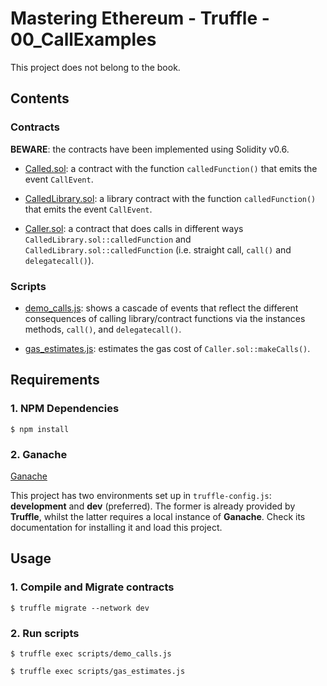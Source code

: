 # Mastering Ethereum - Truffle - 00_CallExamples

This project does not belong to the book.

## Contents

### Contracts

**BEWARE**: the contracts have been implemented using Solidity v0.6.

- [Called.sol](build/contracts/Called.sol): a contract with the function `calledFunction()` that emits the event `CallEvent`.

- [CalledLibrary.sol](build/contracts/CalledLibrary.sol): a library contract with the function `calledFunction()` that emits the event `CallEvent`.

- [Caller.sol](build/contracts/Caller.sol): a contract that does calls in different ways `CalledLibrary.sol::calledFunction` and `CalledLibrary.sol::calledFunction` (i.e. straight call, `call()` and `delegatecall()`).

### Scripts

- [demo_calls.js](scripts/reentrancy_attack/demo_ethersorefaulty.js): shows a cascade of events that reflect the different consequences of calling library/contract functions via the instances methods, `call()`, and `delegatecall()`.

- [gas_estimates.js](scripts/gas_estimates.js): estimates the gas cost of `Caller.sol::makeCalls()`.

## Requirements

### 1. NPM Dependencies

```shell
$ npm install
```

### 2. Ganache

[Ganache](https://www.trufflesuite.com/ganache)

This project has two environments set up in `truffle-config.js`: **development** and **dev** (preferred). The former is already provided by **Truffle**, whilst the latter requires a local instance of **Ganache**. Check its documentation for installing it and load this project.

## Usage

### 1. Compile and Migrate contracts

```shell
$ truffle migrate --network dev
```

### 2. Run scripts

```shell
$ truffle exec scripts/demo_calls.js
```

```shell
$ truffle exec scripts/gas_estimates.js
```
